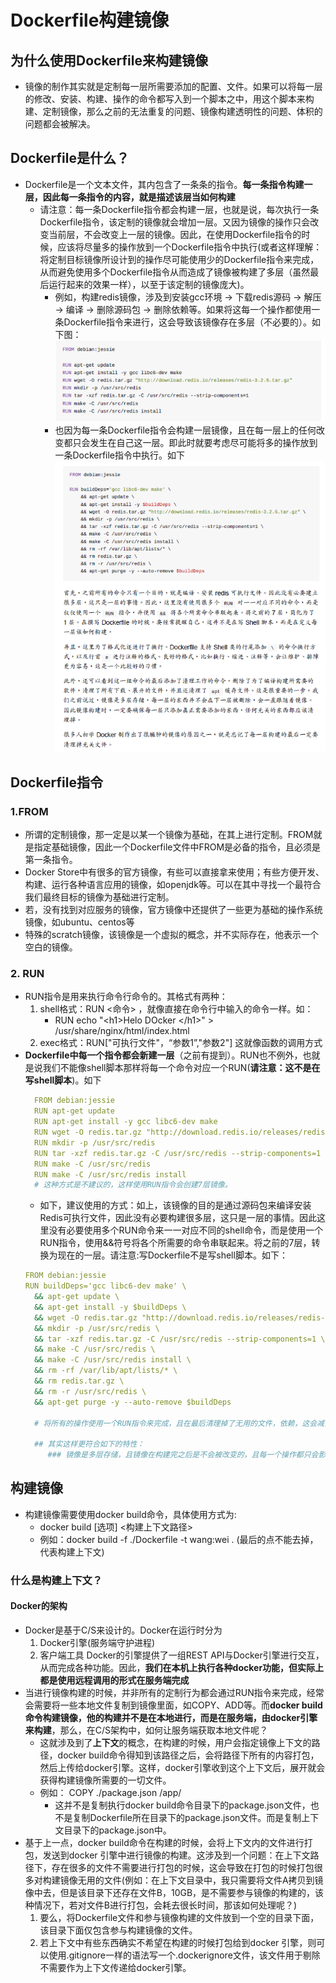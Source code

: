 # Dockerfile构建镜像
## 为什么使用Dockerfile来构建镜像
+ 镜像的制作其实就是定制每一层所需要添加的配置、文件。如果可以将每一层的修改、安装、构建、操作的命令都写入到一个脚本之中，用这个脚本来构建、定制镜像，那么之前的无法重复的问题、镜像构建透明性的问题、体积的问题都会被解决。
## Dockerfile是什么？
+ Dockerfile是一个文本文件，其内包含了一条条的指令。**每一条指令构建一层，因此每一条指令的内容，就是描述该层当如何构建**
   - 请注意：每一条Dockerfile指令都会构建一层，也就是说，每次执行一条Dockerfile指令，该定制的镜像就会增加一层。又因为镜像的操作只会改变当前层，不会改变上一层的镜像。因此，在使用Dockerfile指令的时候，应该将尽量多的操作放到一个Dockerfile指令中执行(或者这样理解：将定制目标镜像所设计到的操作尽可能使用少的Dockerfile指令来完成，从而避免使用多个Dockerfile指令从而造成了镜像被构建了多层（虽然最后运行起来的效果一样），以至于该定制的镜像庞大)。
       + 例如，构建redis镜像，涉及到安装gcc环境 -> 下载redis源码 -> 解压 -> 编译 -> 删除源码包 -> 删除依赖等。如果将这每一个操作都使用一条Dockerfile指令来进行，这会导致该镜像存在多层（不必要的）。如下图：
         <img src ="./pics/dockerfile_more.png"/>
       + 也因为每一条Dockerfile指令会构建一层镜像，且在每一层上的任何改变都只会发生在自己这一层。即此时就要考虑尽可能将多的操作放到一条Dockerfile指令中执行。如下
          <img src ="./pics/dockerfile-single.png"/>
## Dockerfile指令
### 1.FROM
+ 所谓的定制镜像，那一定是以某一个镜像为基础，在其上进行定制。FROM就是指定基础镜像，因此一个Dockerfile文件中FROM是必备的指令，且必须是第一条指令。
+ Docker Store中有很多的官方镜像，有些可以直接拿来使用；有些方便开发、构建、运行各种语言应用的镜像，如openjdk等。可以在其中寻找一个最符合我们最终目标的镜像为基础进行定制。
+ 若，没有找到对应服务的镜像，官方镜像中还提供了一些更为基础的操作系统镜像，如ubuntu、centos等
+ 特殊的scratch镜像，该镜像是一个虚拟的概念，并不实际存在，他表示一个空白的镜像。
### 2. RUN
+ RUN指令是用来执行命令行命令的。其格式有两种：
  1. shell格式：RUN <命令> ，就像直接在命令行中输入的命令一样。如：
      - RUN echo "\<h1\>Helo DOcker \</h1\>"  > /usr/share/nginx/html/index.html
  2. exec格式：RUN["可执行文件"，“参数1”,"参数2"] 这就像函数的调用方式
+ **Dockerfile中每一个指令都会新建一层**（之前有提到）。RUN也不例外，也就是说我们不能像shell脚本那样将每一个命令对应一个RUN(**请注意：这不是在写shell脚本**)。如下
  ```yml
    FROM debian:jessie
    RUN apt-get update
    RUN apt-get install -y gcc libc6-dev make
    RUN wget -O redis.tar.gz "http://download.redis.io/releases/redis-3.2.5.tar.gz"
    RUN mkdir -p /usr/src/redis
    RUN tar -xzf redis.tar.gz -C /usr/src/redis --strip-components=1
    RUN make -C /usr/src/redis
    RUN make -C /usr/src/redis install
    # 这种方式是不建议的，这样使用RUN指令会创建7层镜像。
  ```
  + 如下，建议使用的方式：如上，该镜像的目的是通过源码包来编译安装Redis可执行文件，因此没有必要构建很多层，这只是一层的事情。因此这里没有必要使用多个RUN命令来一一对应不同的shell命令，而是使用一个RUN指令，使用&&符号将各个所需要的命令串联起来。将之前的7层，转换为现在的一层。请注意:写Dockerfile不是写shell脚本。如下：
  ```yml
  FROM debian:jessie
  RUN buildDeps='gcc libc6-dev make' \
    && apt-get update \
    && apt-get install -y $buildDeps \
    && wget -O redis.tar.gz "http://download.redis.io/releases/redis-3.2.5.tar.gz" \
    && mkdir -p /usr/src/redis \
    && tar -xzf redis.tar.gz -C /usr/src/redis --strip-components=1 \
    && make -C /usr/src/redis \
    && make -C /usr/src/redis install \
    && rm -rf /var/lib/apt/lists/* \
    && rm redis.tar.gz \
    && rm -r /usr/src/redis \
    && apt-get purge -y --auto-remove $buildDeps

    # 将所有的操作使用一个RUN指令来完成，且在最后清理掉了无用的文件，依赖，这会减少该镜像的大小。

    ## 其实这样更符合如下的特性：
       ### 镜像是多层存储，且镜像在构建完之后是不会被改变的，且每一个操作都只会影响到这一层，不会影响到上层镜像。故：在镜像构建的时候，一定要确保每一层只添加真正需要添加的东西，任何无关的东西都应该被清理掉。
  ```

## 构建镜像
  + 构建镜像需要使用docker build命令，具体使用方式为:
     - docker build [选项] <构建上下文路径>
     - 例如：docker build -f ./Dockerfile -t wang:wei  . (最后的点不能去掉，代表构建上下文)

### 什么是构建上下文？
#### Docker的架构
+ Docker是基于C/S来设计的。Docker在运行时分为
  1. Docker引擎(服务端守护进程)
  2. 客户端工具
Docker的引擎提供了一组REST API与Docker引擎进行交互，从而完成各种功能。因此，**我们在本机上执行各种docker功能，但实际上都是使用远程调用的形式在服务端完成**
+ 当进行镜像构建的时候，并非所有的定制行为都会通过RUN指令来完成，经常会需要将一些本地文件复制到镜像里面，如COPY、ADD等。而**docker build命令构建镜像，他的构建并不是在本地进行，而是在服务端，由docker引擎来构建**，那么，在C/S架构中，如何让服务端获取本地文件呢？
   - 这就涉及到了**上下文**的概念，在构建的时候，用户会指定镜像上下文的路径，docker build命令得知到该路径之后，会将路径下所有的内容打包，然后上传给docker引擎。这样，docker引擎收到这个上下文后，展开就会获得构建镜像所需要的一切文件。
   - 例如： COPY ./package.json /app/  
       + 这并不是复制执行docker build命令目录下的package.json文件，也不是复制Dockerfile所在目录下的package.json文件。而是复制上下文目录下的package.json中。
+ 基于上一点，docker build命令在构建的时候，会将上下文内的文件进行打包，发送到docker 引擎中进行镜像的构建。这涉及到一个问题：在上下文路径下，存在很多的文件不需要进行打包的时候，这会导致在打包的时候打包很多对构建镜像无用的文件(例如：在上下文目录中，我只需要将文件A拷贝到镜像中去，但是该目录下还存在文件B，10GB，是不需要参与镜像的构建的，该种情况下，若对文件B进行打包，会耗去很长时间，那该如何处理呢？)
   1. 要么，将Dockerfile文件和参与镜像构建的文件放到一个空的目录下面，该目录下面仅包含参与构建镜像的文件。
   2. 若上下文中有些东西确实不希望在构建的时候打包给到docker 引擎，则可以使用.gitignore一样的语法写一个.dockerignore文件，该文件用于剔除不需要作为上下文传递给docker引擎。